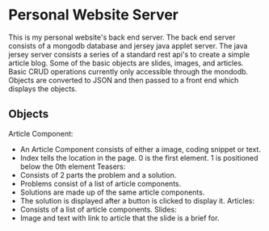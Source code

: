 Personal Website Server
=======================

This is my personal website's back end server. The back end server consists of a mongodb database and jersey java applet server. The java jersey server consists a series of a standard rest api's to create a simple article blog. Some of the basic objects are slides, images, and articles. Basic CRUD operations currently only accessible through the mondodb. Objects are converted to JSON and then passed to a front end which displays the objects.

Objects
-------
Article Component:
* An Article Component consists of either a image, coding snippet or text.
* Index tells the location in the page. 0 is the first element. 1 is positioned below the 0th element
Teasers: 
* Consists of 2 parts the problem and a solution. 
* Problems consist of a list of article components. 
* Solutions are made up of the same article components.
* The solution is displayed after a button is clicked to display it.
Articles: 
* Consists of a list of article components.
Slides:  
* Image and text with link to article that the slide is a brief for.
    
    
